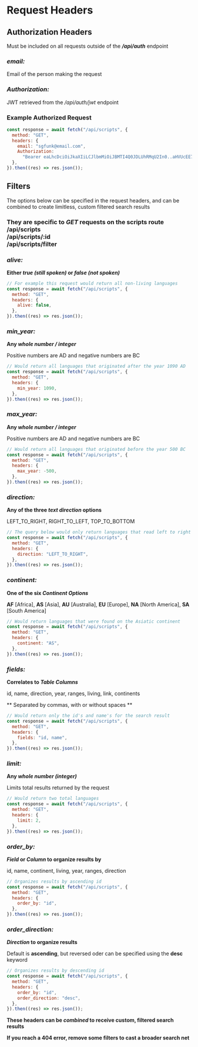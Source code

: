 # Request Headers

## Authorization Headers

Must be included on all requests outside of the <span id="highlight">**_/api/auth_**</span> endpoint

### _email:_

Email of the person making the request

### _Authorization:_

JWT retrieved from the <span id="highlight">_/api/auth/jwt_</span> endpoint

### <span id="highlight">Example Authorized Request</span>

```javascript
const response = await fetch("/api/scripts", {
  method: "GET",
  headers: {
    email: "sgfunk@email.com",
    Authorization:
      "Bearer eaLhcDciOiJkaXIiLCJlbmMiOiJBMTI4Q0JDLUhRMqU2In0..aHVUcEE7IewIDEnfFdPw5g.UammvwKUHOBY7IX8b6xduplxL1JbLGOeLfnPDW_s7-5Xp06methCJns4TZZ2OPBq-mlRRqV-C8MBmKZOEXp-8JwamrN3r_0CCahbzeus2zcDTcUwQD3D69niSlyMk7S30b4v1OYpnKED8cXI_TY-C1woqnCUSIc6aC6wDLHHtByYrfbhX3PvN6hj--5Msh51NnNqHV6IYRlbieYt3MWS0kfQiFNNnOWbpNzXVw-PSMShyvjg9iFueS7WZgW85PlqeZEYVVTw0QNOxQVVz7eLVw.oqpBOqt-riAwoYGa3Y7KPq",
  },
}).then((res) => res.json());
```

## Filters 

The options below can be specified in the request headers, and can be combined to create limitless, custom filtered search results

### They are specific to <span id="highlight">_**GET**_</span> requests on the scripts route <br /><span id="highlight">/api/scripts <br />/api/scripts/:id <br /> /api/scripts/filter</span>

### _alive:_

**Either <span id="highlight">_true (still spoken)_</span> or <span id="highlight">_false (not spoken)_</span>**

```javascript
// For example this request would return all non-living languages
const response = await fetch("/api/scripts", {
  method: "GET",
  headers: {
    alive: false,
  },
}).then((res) => res.json());
```

### _min_year:_

**Any <span id="highlight">_whole number / integer_</span>**

Positive numbers are AD and negative numbers are BC

```javascript
// Would return all languages that originated after the year 1090 AD
const response = await fetch("/api/scripts", {
  method: "GET",
  headers: {
    min_year: 1090,
  },
}).then((res) => res.json());
```

### _max_year:_

**Any <span id="highlight">_whole number / integer_</span>**

Positive numbers are AD and negative numbers are BC

```javascript
// Would return all languages that originated before the year 500 BC
const response = await fetch("/api/scripts", {
  method: "GET",
  headers: {
    max_year: -500,
  },
}).then((res) => res.json());
```

### _direction:_

**Any of the three <span id="highlight">_text direction_</span> options**

LEFT_TO_RIGHT, RIGHT_TO_LEFT, TOP_TO_BOTTOM

```javascript
// The query below would only return languages that read left to right
const response = await fetch("/api/scripts", {
  method: "GET",
  headers: {
    direction: "LEFT_TO_RIGHT",
  },
}).then((res) => res.json());
```

### _continent:_

**One of the six <span id="highlight">_Continent Options_</span>**

**AF** [Africa], **AS** [Asia], **AU** [Australia], **EU** [Europe], **NA** [North America], **SA** [South America]

```javascript
// Would return languages that were found on the Asiatic continent
const response = await fetch("/api/scripts", {
  method: "GET",
  headers: {
    continent: "AS",
  },
}).then((res) => res.json());
```

### _fields:_

**Correlates to <span id="highlight">_Table Columns_</span>**

id, name, direction, year, ranges, living, link, continents

** Separated by commas, with or without spaces **

```javascript
// Would return only the id's and name's for the search result
const response = await fetch("/api/scripts", {
  method: "GET",
  headers: {
    fields: "id, name",
  },
}).then((res) => res.json());
```

### _limit:_

**Any <span id="highlight">_whole number (integer)_</span>**

Limits total results returned by the request

```javascript
// Would return two total languages
const response = await fetch("/api/scripts", {
  method: "GET",
  headers: {
    limit: 2,
  },
}).then((res) => res.json());
```

### _order_by:_

**<span id="highlight">_Field_</span> or <span id="highlight">_Column_</span> to organize results by**

id, name, continent, living, year, ranges, direction

```javascript
// Organizes results by ascending id
const response = await fetch("/api/scripts", {
  method: "GET",
  headers: {
    order_by: "id",
  },
}).then((res) => res.json());
```

### _order_direction:_

**<span id="highlight">_Direction_</span> to organize results**

Default is **ascending**, but reversed oder can be specified using the **desc** keyword

```javascript
// Organizes results by descending id
const response = await fetch("/api/scripts", {
  method: "GET",
  headers: {
    order_by: "id",
    order_direction: "desc",
  },
}).then((res) => res.json());
```

**These headers can be _combined_ to receive custom, filtered search results**

**If you reach a <span id="highlight">404 error</span>, remove some filters to cast a broader search net**
